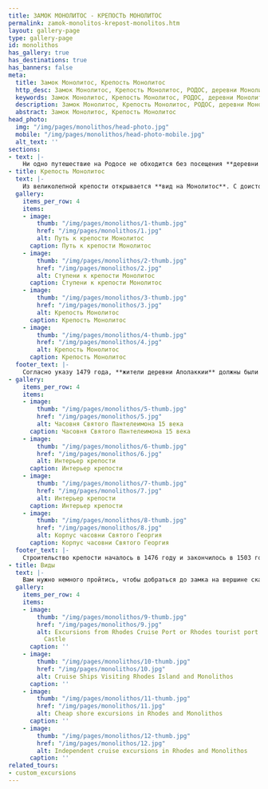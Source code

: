 ```yaml
---
title: ЗАМОК МОНОЛИТОС - КРЕПОСТЬ МОНОЛИТОС
permalink: zamok-monolitos-krepost-monolitos.htm
layout: gallery-page
type: gallery-page
id: monolithos
has_gallery: true
has_destinations: true
has_banners: false
meta:
  title: Замок Монолитос, Крепость Монолитос
  http_desc: Замок Монолитос, Крепость Монолитос, РОДОС, деревни Монолитос, Родос, Греция
  keywords: Замок Монолитос, Крепость Монолитос, РОДОС, деревни Монолитос, Родос, Греция
  description: Замок Монолитос, Крепость Монолитос, РОДОС, деревни Монолитос, Родос, Греция
  abstract: Замок Монолитос, Крепость Монолитос
head_photo:
  img: "/img/pages/monolithos/head-photo.jpg"
  mobile: "/img/pages/monolithos/head-photo-mobile.jpg"
  alt_text: ''
sections:
- text: |-
    Ни одно путешествие на Родосе не обходится без посещения **деревни и крепости Монолитос.** Живописная деревня насчитывает **около 250 жителей** и расположена примерно в 72 км к юго-западу от города Родос. Её название происходит от большой **монолитной скалы**, которая служит фундаментом крепости и имеет важную стратегическую позицию.
- title: Крепость Монолитос
  text: |-
    Из великолепной крепости открывается **вид на Монолитос**. С доисторических времен скала использовалась для передачи оповещений с одного холма на другой, так называемая **«древняя фриктория»**. Замок был построен рыцарями ордена Святого Иоанна в конце 15 века **с использованием специальных пьедесталов**. Основной причиной  строительства крепости в данном месте послужило то, что сверху можно обозревать всю южную часть острова. Таким образом, рыцари могли видеть приближающихся пиратов за много миль, что давало им возможность подготовиться к обороне, а жители деревни могли вовремя эвакуироваться.
  gallery:
    items_per_row: 4
    items:
    - image:
        thumb: "/img/pages/monolithos/1-thumb.jpg"
        href: "/img/pages/monolithos/1.jpg"
        alt: Путь к крепости Монолитос
      caption: Путь к крепости Монолитос
    - image:
        thumb: "/img/pages/monolithos/2-thumb.jpg"
        href: "/img/pages/monolithos/2.jpg"
        alt: Ступени к крепости Монолитос
      caption: Ступени к крепости Монолитос
    - image:
        thumb: "/img/pages/monolithos/3-thumb.jpg"
        href: "/img/pages/monolithos/3.jpg"
        alt: Крепость Монолитос
      caption: Крепость Монолитос
    - image:
        thumb: "/img/pages/monolithos/4-thumb.jpg"
        href: "/img/pages/monolithos/4.jpg"
        alt: Крепость Монолитос
      caption: Крепость Монолитос
  footer_text: |-
    Согласно указу 1479 года, **жители деревни Аполаккии** должны были искать убежища в замке в случае нападения. Благодаря своему идеальному расположению на вершине скалы, он служил прекрасным естественным укреплением против врагов. Именно поэтому крепость считается **одной из четырех главных мощных крепостей на острове**. Она также оставалась практически неизменной на протяжении многих лет, и по этой причине многие посетители крепости чувствуют, что попали в прошлое. Хотя, дошедшие до нас исторические записи о крепости довольно кратки, мы знаем, что после ухода с Родоса рыцарей в 1522 году крепость **стала владением турок-осман**. Кроме того, когда к 17 веку пиратские набеги постепенно прекратились, замок практически перестал использоваться и в итоге оказался заброшен.
- gallery:
    items_per_row: 4
    items:
    - image:
        thumb: "/img/pages/monolithos/5-thumb.jpg"
        href: "/img/pages/monolithos/5.jpg"
        alt: Часовня Святого Пантелеимона 15 века
      caption: Часовня Святого Пантелеимона 15 века
    - image:
        thumb: "/img/pages/monolithos/6-thumb.jpg"
        href: "/img/pages/monolithos/6.jpg"
        alt: Интерьер крепости
      caption: Интерьер крепости
    - image:
        thumb: "/img/pages/monolithos/7-thumb.jpg"
        href: "/img/pages/monolithos/7.jpg"
        alt: Интерьер крепости
      caption: Интерьер крепости
    - image:
        thumb: "/img/pages/monolithos/8-thumb.jpg"
        href: "/img/pages/monolithos/8.jpg"
        alt: Корпус часовни Святого Георгия
      caption: Корпус часовни Святого Георгия
  footer_text: |-
    Строительство крепости началось в 1476 году и закончилось в 1503 году под руководством **Великого Магистра Пьера д'Обюссона**. Несмотря на то, что когда-то это была мощная крепость, с которой следовало считаться, сегодня от нее осталось всего несколько стен. Однако **часовня Святого Пантелеимона** неплохо сохранилась до наших дней вместе остатками **часовни Святого Георгия**.
- title: Виды
  text: |-
    Вам нужно немного пройтись, чтобы добраться до замка на вершине скалы. Просто следуйте **по тропинке**, которая приведет вас к **лестнице, высеченной в скале**. Стоит заметить, что лестницы скользкие, поэтому вам понадобится походная обувь. Как только вы достигнете вершины, вы полностью забудете о стрессе и усталости, захватывающий дух вид просто завораживает. Вашему вниманию предстанут соседние **острова Халки и Алимия** прямо в сверкающем синем Эгейском море, а также сосновый лес, который простирается на многие мили.
  gallery:
    items_per_row: 4
    items:
    - image:
        thumb: "/img/pages/monolithos/9-thumb.jpg"
        href: "/img/pages/monolithos/9.jpg"
        alt: Excursions from Rhodes Cruise Port or Rhodes tourist port to Monolithos
          Castle
      caption: ''
    - image:
        thumb: "/img/pages/monolithos/10-thumb.jpg"
        href: "/img/pages/monolithos/10.jpg"
        alt: Cruise Ships Visiting Rhodes Island and Monolithos
      caption: ''
    - image:
        thumb: "/img/pages/monolithos/11-thumb.jpg"
        href: "/img/pages/monolithos/11.jpg"
        alt: Cheap shore excursions in Rhodes and Monolithos
      caption: ''
    - image:
        thumb: "/img/pages/monolithos/12-thumb.jpg"
        href: "/img/pages/monolithos/12.jpg"
        alt: Independent cruise excursions in Rhodes and Monolithos
      caption: ''
related_tours:
- custom_excursions
---
```


